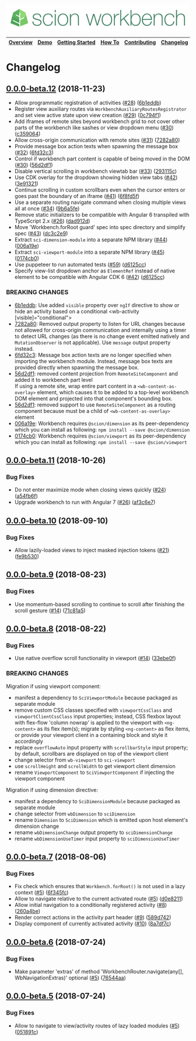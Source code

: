 ![SCION Workbench](/resources/site/logo/scion-workbench-banner.png)

[Overview][menu-overview] | [Demo][menu-demo] | [Getting&nbsp;Started][menu-getting-started] | [How&nbsp;To][menu-how-to] | [Contributing][menu-contributing] | [Changelog][menu-changelog] | [Sponsoring][menu-sponsoring] | [Links][menu-links]
|---|---|---|---|---|---|---|---|

# Changelog

<a name="0.0.0-beta.12"></a>
## [0.0.0-beta.12](https://github.com/SchweizerischeBundesbahnen/scion-workbench/compare/0.0.0-beta.11...0.0.0-beta.12) (2018-11-23)

* Allow programmatic registration of activities ([#28](https://github.com/SchweizerischeBundesbahnen/scion-workbench/issues/28)) ([6b1eddb](https://github.com/SchweizerischeBundesbahnen/scion-workbench/commit/6b1eddb))
* Register view auxiliary routes via `WorkbenchAuxiliaryRoutesRegistrator` and set view active state upon view creation ([#29](https://github.com/SchweizerischeBundesbahnen/scion-workbench/issues/29)) ([0c794f1](https://github.com/SchweizerischeBundesbahnen/scion-workbench/commit/0c794f1))
* Add iframes of remote sites beyond workbench grid to not cover other parts of the workbench like sashes or view dropdown menu ([#30](https://github.com/SchweizerischeBundesbahnen/scion-workbench/issues/30)) ([c359064](https://github.com/SchweizerischeBundesbahnen/scion-workbench/commit/c359064))
* Allow cross-origin communication with remote sites ([#31](https://github.com/SchweizerischeBundesbahnen/scion-workbench/issues/31)) ([7282a80](https://github.com/SchweizerischeBundesbahnen/scion-workbench/commit/7282a80))
* Provide message box action texts when spawning the message box ([#32](https://github.com/SchweizerischeBundesbahnen/scion-workbench/issues/32)) ([6fd32c3](https://github.com/SchweizerischeBundesbahnen/scion-workbench/commit/6fd32c3))
* Control if workbench part content is capable of being moved in the DOM ([#30](https://github.com/SchweizerischeBundesbahnen/scion-workbench/issues/30)) ([56d2df1](https://github.com/SchweizerischeBundesbahnen/scion-workbench/commit/56d2df1))
* Disable vertical scrolling in workbench viewtab bar ([#33](https://github.com/SchweizerischeBundesbahnen/scion-workbench/issues/33)) ([293115c](https://github.com/SchweizerischeBundesbahnen/scion-workbench/commit/293115c))
* Use CDK overlay for the dropdown showing hidden view tabs ([#42](https://github.com/SchweizerischeBundesbahnen/scion-workbench/issues/42)) ([3e91321](https://github.com/SchweizerischeBundesbahnen/scion-workbench/commit/3e91321))
* Continue scrolling in custom scrollbars even when the cursor enters or goes past the boundary of an iframe ([#41](https://github.com/SchweizerischeBundesbahnen/scion-workbench/issues/41)) ([6f8fd5f](https://github.com/SchweizerischeBundesbahnen/scion-workbench/commit/6f8fd5f))
* Use a separate routing navigate command when closing multiple views all at once ([#34](https://github.com/SchweizerischeBundesbahnen/scion-workbench/issues/34)) ([9b6a5fe](https://github.com/SchweizerischeBundesbahnen/scion-workbench/commit/9b6a5fe))
* Remove static initializers to be compatible with Angular 6 transpiled with TypeScript 2.x ([#26](https://github.com/SchweizerischeBundesbahnen/scion-workbench/issues/26)) ([dad912d](https://github.com/SchweizerischeBundesbahnen/scion-workbench/commit/dad912d))
* Move 'Workbench.forRoot guard' spec into spec directory and simplify spec ([#43](https://github.com/SchweizerischeBundesbahnen/scion-workbench/issues/43)) ([dc3c2e9](https://github.com/SchweizerischeBundesbahnen/scion-workbench/commit/dc3c2e9))
* Extract `sci-dimension-module` into a separate NPM library ([#44](https://github.com/SchweizerischeBundesbahnen/scion-workbench/issues/44)) ([006a19e](https://github.com/SchweizerischeBundesbahnen/scion-workbench/commit/006a19e))
* Extract `sci-viewport-module` into a separate NPM library ([#45](https://github.com/SchweizerischeBundesbahnen/scion-workbench/issues/45)) ([0174cb0](https://github.com/SchweizerischeBundesbahnen/scion-workbench/commit/0174cb0))
* Use puppeteer to run automated tests ([#59](https://github.com/SchweizerischeBundesbahnen/scion-workbench/issues/59)) ([d6125cc](https://github.com/SchweizerischeBundesbahnen/scion-workbench/commit/d6125cc))
* Specify view-list dropdown anchor as `ElementRef` instead of native element to be compatible with Angular CDK 6 ([#42](https://github.com/SchweizerischeBundesbahnen/scion-workbench/issues/42)) ([d6125cc](https://github.com/SchweizerischeBundesbahnen/scion-workbench/commit/d6125cc))
  

### BREAKING CHANGES
- [6b1eddb](https://github.com/SchweizerischeBundesbahnen/scion-workbench/commit/6b1eddb): Use added `visible` property over `ngIf` directive to show or hide an activity based on a conditional <wb-activity [visible]="conditional"></wb-activity>
- [7282a80](https://github.com/SchweizerischeBundesbahnen/scion-workbench/commit/7282a80): Removed output property to listen for URL changes because not allowed for cross-origin communication and internally using a timer to detect URL changes (as there is no change event emitted natively and `MutationObserver` is not applicable). Use `message` output property instead.
- [6fd32c3](https://github.com/SchweizerischeBundesbahnen/scion-workbench/commit/6fd32c3): Message box action texts are no longer specified when importing the workbench module. Instead, message box texts are provided directly when spawning the message box.
- [56d2df1](https://github.com/SchweizerischeBundesbahnen/scion-workbench/commit/56d2df1): removed content projection from `RemoteSiteComponent` and added it to workbench part level\
  If using a remote site, wrap entire part content in a `<wb-content-as-overlay>` element, which causes it to be added to a top-level workbench DOM element and projected into that component's bounding box.
- [56d2df1](https://github.com/SchweizerischeBundesbahnen/scion-workbench/commit/56d2df1): removed support to use `RemoteSiteComponent` as a routing component because must be a child of `<wb-content-as-overlay>` element
- [006a19e](https://github.com/SchweizerischeBundesbahnen/scion-workbench/commit/006a19e): Workbench requires `@scion/dimension` as its peer-dependency which you can install as following: `npm install --save @scion/dimension`
- [0174cb0](https://github.com/SchweizerischeBundesbahnen/scion-workbench/commit/0174cb0): Workbench requires `@scion/viewport` as its peer-dependency which you can install as following: `npm install --save @scion/viewport`

<a name="0.0.0-beta.11"></a>
## [0.0.0-beta.11](https://github.com/SchweizerischeBundesbahnen/scion-workbench/compare/0.0.0-beta.10...0.0.0-beta.11) (2018-10-26)

### Bug Fixes

* Do not enter maximize mode when closing views quickly ([#24](https://github.com/SchweizerischeBundesbahnen/scion-workbench/issues/24)) ([a54fb6f](https://github.com/SchweizerischeBundesbahnen/scion-workbench/commit/a54fb6f))
* Upgrade workbench to run with Angular 7 ([#26](https://github.com/SchweizerischeBundesbahnen/scion-workbench/issues/26)) ([af3c6e7](https://github.com/SchweizerischeBundesbahnen/scion-workbench/commit/af3c6e7))

<a name="0.0.0-beta.10"></a>
## [0.0.0-beta.10](https://github.com/SchweizerischeBundesbahnen/scion-workbench/compare/0.0.0-beta.9...0.0.0-beta.10) (2018-09-10)

### Bug Fixes

* Allow lazily-loaded views to inject masked injection tokens ([#21](https://github.com/SchweizerischeBundesbahnen/scion-workbench/issues/21)) ([fe9b530](https://github.com/SchweizerischeBundesbahnen/scion-workbench/commit/fe9b530))

<a name="0.0.0-beta.9"></a>
## [0.0.0-beta.9](https://github.com/SchweizerischeBundesbahnen/scion-workbench/compare/0.0.0-beta.8...0.0.0-beta.9) (2018-08-23)

### Bug Fixes

* Use momentum-based scrolling to continue to scroll after finishing the scroll gesture ([#14](https://github.com/SchweizerischeBundesbahnen/scion-workbench/issues/14)) ([71c81a5](https://github.com/SchweizerischeBundesbahnen/scion-workbench/commit/71c81a5))

<a name="0.0.0-beta.8"></a>
## [0.0.0-beta.8](https://github.com/SchweizerischeBundesbahnen/scion-workbench/compare/0.0.0-beta.7...0.0.0-beta.8) (2018-08-22)

### Bug Fixes

* Use native overflow scroll functionality in viewport ([#14](https://github.com/SchweizerischeBundesbahnen/scion-workbench/issues/14)) ([33ebe0f](https://github.com/SchweizerischeBundesbahnen/scion-workbench/commit/33ebe0f))

### BREAKING CHANGES

Migration if using viewport component:
- manifest a dependency to `SciViewportModule` because packaged as separate module
- remove custom CSS classes specified with `viewportCssClass` and `viewportClientCssClass` input properties; instead, CSS flexbox layout with flex-flow 'column nowrap' is applied to the viewport with `<ng-content>` as its flex item(s); migrate by styling `<ng-content>` as flex items, or provide your viewport client in a containing block and style it accordingly
- replace `overflowAuto` input property with `scrollbarStyle` input property; by default, scrollbars are displayed on top of the viewport client
- change selector from `wb-viewport` to `sci-viewport`
- use `scrollHeight` and `scrollWidth` to get viewport client dimension
- rename `ViewportComponent` to `SciViewportComponent` if injecting the viewport component

Migration if using dimension directive:
- manifest a dependency to `SciDimensionModule` because packaged as separate module
- change selector from `wbDimension` to `sciDimension`
- rename `Dimension` to `SciDimension` which is emitted upon host element's dimension change
- rename `wbDimensionChange` output property to `sciDimensionChange`
- rename `wbDimensionUseTimer` input property to `sciDimensionUseTimer`

<a name="0.0.0-beta.7"></a>
## [0.0.0-beta.7](https://github.com/SchweizerischeBundesbahnen/scion-workbench/compare/0.0.0-beta.6...0.0.0-beta.7) (2018-08-06)

### Bug Fixes

* Fix check which ensures that `Workbench.forRoot()` is not used in a lazy context ([#5](https://github.com/SchweizerischeBundesbahnen/scion-workbench/issues/5)) ([6f345fc](https://github.com/SchweizerischeBundesbahnen/scion-workbench/commit/6f345fc))
* Allow to navigate relative to the current activated route ([#5](https://github.com/SchweizerischeBundesbahnen/scion-workbench/issues/5)) ([d0e8211](https://github.com/SchweizerischeBundesbahnen/scion-workbench/commit/d0e8211))
* Allow initial navigation to a conditionally registered activity ([#8](https://github.com/SchweizerischeBundesbahnen/scion-workbench/issues/8)) ([260a4be](https://github.com/SchweizerischeBundesbahnen/scion-workbench/commit/260a4be))
* Render correct actions in the activity part header ([#9](https://github.com/SchweizerischeBundesbahnen/scion-workbench/issues/9)) ([589d742](https://github.com/SchweizerischeBundesbahnen/scion-workbench/commit/589d742))
* Display component of currently activated activity ([#10](https://github.com/SchweizerischeBundesbahnen/scion-workbench/issues/10)) ([8a7df7c](https://github.com/SchweizerischeBundesbahnen/scion-workbench/commit/8a7df7c))

<a name="0.0.0-beta.6"></a>
## [0.0.0-beta.6](https://github.com/SchweizerischeBundesbahnen/scion-workbench/compare/0.0.0-beta.5...0.0.0-beta.6) (2018-07-24)

### Bug Fixes

* Make parameter 'extras' of method 'WorkbenchRouter.navigate(any[], WbNavigationExtras)' optional ([#5](https://github.com/SchweizerischeBundesbahnen/scion-workbench/issues/5)) ([76544aa](https://github.com/SchweizerischeBundesbahnen/scion-workbench/commit/76544aa))

<a name="0.0.0-beta.5"></a>
## [0.0.0-beta.5](https://github.com/SchweizerischeBundesbahnen/scion-workbench/compare/0.0.0-beta.4...0.0.0-beta.5) (2018-07-24)

### Bug Fixes

* Allow to navigate to view/activity routes of lazy loaded modules ([#5](https://github.com/SchweizerischeBundesbahnen/scion-workbench/issues/5)) ([051891c](https://github.com/SchweizerischeBundesbahnen/scion-workbench/commit/051891c))

[menu-overview]: /README.md
[menu-demo]: https://blog.sbb.technology/scion-workbench-demo/#/(view.6:heatmap//view.5:person/79//view.4:person/39//view.3:person/15//view.2:person/38//view.1:person/66//activity:person-list)?viewgrid=eyJpZCI6MSwic2FzaDEiOlsidmlld3BhcnQuMSIsInZpZXcuMSIsInZpZXcuMiIsInZpZXcuMSJdLCJzYXNoMiI6eyJpZCI6Miwic2FzaDEiOlsidmlld3BhcnQuMiIsInZpZXcuMyIsInZpZXcuMyJdLCJzYXNoMiI6eyJpZCI6Mywic2FzaDEiOlsidmlld3BhcnQuNCIsInZpZXcuNiIsInZpZXcuNiJdLCJzYXNoMiI6WyJ2aWV3cGFydC4zIiwidmlldy40Iiwidmlldy40Iiwidmlldy41Il0sInNwbGl0dGVyIjowLjQ4NTk2MTEyMzExMDE1MTEsImhzcGxpdCI6ZmFsc2V9LCJzcGxpdHRlciI6MC41NTk0MjQzMjY4MzM3OTc1LCJoc3BsaXQiOnRydWV9LCJzcGxpdHRlciI6MC4zMjI2Mjc3MzcyMjYyNzczLCJoc3BsaXQiOmZhbHNlfQ%3D%3D
[menu-getting-started]: /resources/site/getting-started.md
[menu-how-to]: /resources/site/how-to.md
[menu-contributing]: /CONTRIBUTING.md
[menu-changelog]: /resources/site/changelog.md
[menu-sponsoring]: /resources/site/sponsors.md
[menu-links]: /resources/site/links.md
